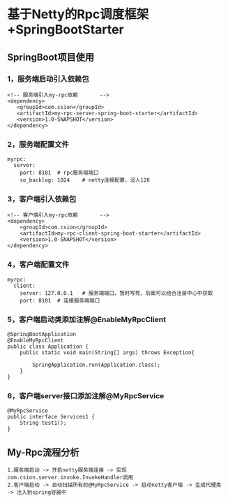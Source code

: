 # 基于Netty的Rpc调度框架+SpringBootStarter

## SpringBoot项目使用
### 1，服务端启动引入依赖包
    <!-- 服务端引入my-rpc依赖       -->
    <dependency>
       <groupId>com.csion</groupId>
       <artifactId>my-rpc-server-spring-boot-starter</artifactId>
       <version>1.0-SNAPSHOT</version>
    </dependency>
### 2，服务端配置文件
    myrpc:
      server:
        port: 8101  # rpc服务端端口
        so_backlog: 1024    # netty连接配置，没人128
### 3，客户端引入依赖包
    <!-- 客户端引入my-rpc依赖       -->
    <dependency>
        <groupId>com.csion</groupId>
        <artifactId>my-rpc-client-spring-boot-starter</artifactId>
        <version>1.0-SNAPSHOT</version>
    </dependency>
### 4，客户端配置文件
    myrpc:
      client:
        server: 127.0.0.1   # 服务端端口，暂时写死，后面可以结合注册中心中获取
        port: 8101  # 连接服务端端口
### 5，客户端启动类添加注解@EnableMyRpcClient
    @SpringBootApplication
    @EnableMyRpcClient
    public class Application {
        public static void main(String[] args) throws Exception{
    
            SpringApplication.run(Application.class);
        }
    }
### 6，客户端server接口添加注解@MyRpcService
    @MyRpcService
    public interface Services1 {
        String test1();
    }

## My-Rpc流程分析
    1.服务端启动 -> 开启netty服务端连接 -> 实现com.csion.server.invoke.InvokeHandler调用
    2.客户端启动 -> 自动扫描所有的@MyRpcService -> 启动netty客户端 -> 生成代理类 -> 注入到spring容器中
